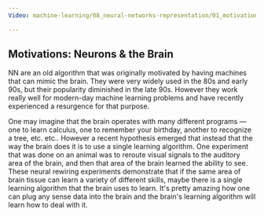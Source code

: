 ```yaml
---
Video: machine-learning/08_neural-networks-representation/01_motivations/02_neurons-and-the-brain.mp4

---
```


## Motivations: Neurons & the Brain

NN are an old algorithm that was originally motivated by having machines that can mimic the brain.  They were very widely used in the 80s and early 90s, but their popularity diminished in the late 90s. However they work really well for modern-day machine learning problems and have recently experienced a resurgence for that purpose.

One may imagine that the brain operates with many different programs — one to learn calculus, one to remember your birthday, another to recognize a tree, etc. etc.. However a recent hypothesis emerged that instead that the way the brain does it is to use a single learning algorithm. One experiment that was done on an animal was to reroute visual signals to the auditory area of the brain, and then that area of the brain learned the ability to see.  These neural rewiring experiments demonstrate that if the same area of brain tissue can learn a variety of different skills, maybe there is a single learning algorithm that the brain uses to learn. It's pretty amazing how one can plug any sense data into the brain and the brain's learning algorithm will learn how to deal with it.







